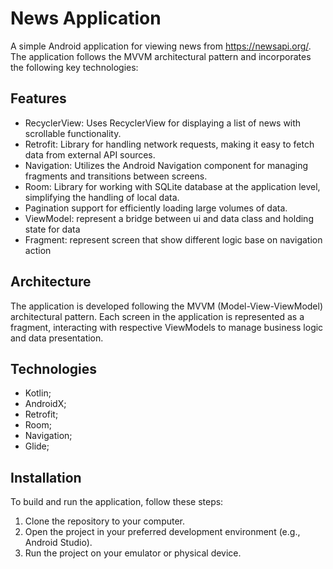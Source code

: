 # News Application

A simple Android application for viewing news from https://newsapi.org/. The application follows the MVVM architectural pattern and incorporates the following key technologies:

## Features

- RecyclerView: Uses RecyclerView for displaying a list of news with scrollable functionality.
- Retrofit: Library for handling network requests, making it easy to fetch data from external API sources.
- Navigation: Utilizes the Android Navigation component for managing fragments and transitions between screens.
- Room: Library for working with SQLite database at the application level, simplifying the handling of local data.
- Pagination support for efficiently loading large volumes of data.
- ViewModel: represent a bridge between ui and data class and holding state for data
- Fragment: represent screen that show different logic base on navigation action

## Architecture

The application is developed following the MVVM (Model-View-ViewModel) architectural pattern. Each screen in the application is represented as a fragment, interacting with respective ViewModels to manage business logic and data presentation.

## Technologies

- Kotlin;
- AndroidX;
- Retrofit;
- Room;
- Navigation;
- Glide;

## Installation

To build and run the application, follow these steps:

1. Clone the repository to your computer.
2. Open the project in your preferred development environment (e.g., Android Studio).
3. Run the project on your emulator or physical device.

